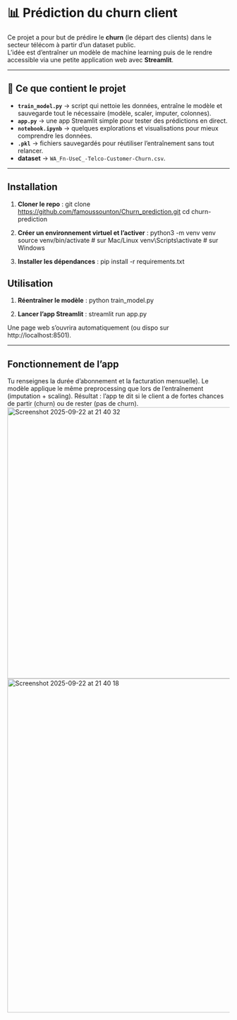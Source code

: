 # 📊 Prédiction du churn client

Ce projet a pour but de prédire le **churn** (le départ des clients) dans le secteur télécom à partir d’un dataset public.  
L’idée est d’entraîner un modèle de machine learning puis de le rendre accessible via une petite application web avec **Streamlit**.  

---

## 🚀 Ce que contient le projet

- **`train_model.py`** → script qui nettoie les données, entraîne le modèle et sauvegarde tout le nécessaire (modèle, scaler, imputer, colonnes).  
- **`app.py`** → une app Streamlit simple pour tester des prédictions en direct.  
- **`notebook.ipynb`** → quelques explorations et visualisations pour mieux comprendre les données.  
- **`.pkl`** → fichiers sauvegardés pour réutiliser l’entraînement sans tout relancer.  
- **dataset** → `WA_Fn-UseC_-Telco-Customer-Churn.csv`.  

---

## Installation

1. **Cloner le repo** :
git clone https://github.com/famoussounton/Churn_prediction.git
cd churn-prediction

2. **Créer un environnement virtuel et l’activer** :
python3 -m venv venv
source venv/bin/activate   # sur Mac/Linux
venv\Scripts\activate      # sur Windows

3. **Installer les dépendances** :
pip install -r requirements.txt

## Utilisation

1. **Réentraîner le modèle** :
python train_model.py

2. **Lancer l’app Streamlit** :
streamlit run app.py

Une page web s’ouvrira automatiquement (ou dispo sur http://localhost:8501).

---


## Fonctionnement de l’app

Tu renseignes la durée d’abonnement et la facturation mensuelle).
Le modèle applique le même preprocessing que lors de l’entraînement (imputation + scaling).
Résultat : l’app te dit si le client a de fortes chances de partir (churn) ou de rester (pas de churn).
<img width="1467" height="615" alt="Screenshot 2025-09-22 at 21 40 32" src="https://github.com/user-attachments/assets/3deeb6fe-bd56-4607-aaa6-4ed0aa9c774b" />
<img width="1464" height="757" alt="Screenshot 2025-09-22 at 21 40 18" src="https://github.com/user-attachments/assets/65155f41-8e77-445c-b53b-f968d322fb9b" />
